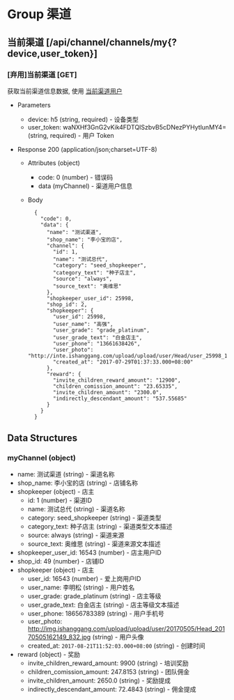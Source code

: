 # Group 渠道

## 当前渠道 [/api/channel/channels/my{?device,user_token}]
### [弃用]当前渠道 [GET]
获取当前渠道信息数据, 使用 [当前渠道用户](#channeluser-当前渠道用户-get)

+ Parameters
    + device: h5 (string, required) - 设备类型
    + user_token: waNXHf3GnG2vKik4FDTQISzbvB5cDNezPYHytlunMY4= (string, required) - 用户 Token

+ Response 200 (application/json;charset=UTF-8)
    + Attributes (object)
        + code: 0 (number) - 错误码
        + data (myChannel) - 渠道用户信息
    + Body

            {
              "code": 0,
              "data": {
                "name": "测试渠道",
                "shop_name": "李小宝的店",
                "channel": {
                  "id": 1,
                  "name": "测试总代",
                  "category": "seed_shopkeeper",
                  "category_text": "种子店主",
                  "source": "always",
                  "source_text": "奥维思"
                },
                "shopkeeper_user_id": 25998,
                "shop_id": 2,
                "shopkeeper": {
                  "user_id": 25998,
                  "user_name": "高强",
                  "user_grade": "grade_platinum",
                  "user_grade_text": "白金店主",
                  "user_phone": "13661638426",
                  "user_photo": "http://inte.ishanggang.com/upload/upload/user/Head/user_25998_1505274624483.jpeg",
                  "created_at": "2017-07-29T01:37:33.000+08:00"
                },
                "reward": {
                  "invite_children_reward_amount": "12900",
                  "children_comission_amount": "23.65335",
                  "invite_children_amount": "2300.0",
                  "indirectly_descendant_amount": "537.55685"
                }
              }
            }


## Data Structures
### myChannel (object)
+ name: 测试渠道 (string) - 渠道名称
+ shop_name: 李小宝的店 (string) - 店铺名称
+ shopkeeper (object) - 店主
  + id: 1 (number) - 渠道ID
  + name: 测试总代 (string) - 渠道名称
  + category: seed_shopkeeper (string) - 渠道类型
  + category_text: 种子店主 (string) - 渠道类型文本描述
  + source: always (string) - 渠道来源
  + source_text: 奥维思 (string) - 渠道来源文本描述
+ shopkeeper_user_id: 16543 (number) - 店主用户ID
+ shop_id: 49 (number) - 店铺ID
+ shopkeeper (object) - 店主
  + user_id: 16543 (number) - 爱上岗用户ID
  + user_name: 李明松 (string) - 用户姓名
  + user_grade: grade_platinum (string) - 店主等级
  + user_grade_text: 白金店主 (string) - 店主等级文本描述
  + user_phone: 18656783389 (string) - 用户手机号
  + user_photo: http://img.ishanggang.com/upload/upload/user/20170505/Head_20170505162149_832.jpg (string) - 用户头像
  + created_at: `2017-08-21T11:52:03.000+08:00` (string) - 创建时间
+ reward (object) - 奖励
  + invite_children_reward_amount: 9900 (string) - 培训奖励
  + children_comission_amount: 247.8153 (string) - 团队佣金
  + invite_children_amount: 2650.0 (string) - 奖励提成
  + indirectly_descendant_amount: 72.4843 (string) - 佣金提成
